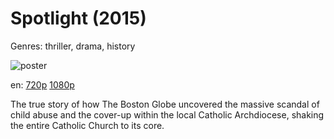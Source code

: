 # Spotlight (2015)

Genres: thriller, drama, history

![poster](http://image.tmdb.org/t/p/w500/ngKxbvsn9Si5TYVJfi1EGAGwThU.jpg)

en:
  [720p](magnet:?xt=urn:btih:0212EFE63370AA96D9D4E1B5D15FC21B55692908&tr=udp://glotorrents.pw:6969/announce&tr=udp://tracker.opentrackr.org:1337/announce&tr=udp://torrent.gresille.org:80/announce&tr=udp://tracker.openbittorrent.com:80&tr=udp://tracker.coppersurfer.tk:6969&tr=udp://tracker.leechers-paradise.org:6969&tr=udp://p4p.arenabg.ch:1337&tr=udp://tracker.internetwarriors.net:1337)
  [1080p](magnet:?xt=urn:btih:D865DF5BB761D4C976265DF922AC679D39130B4E&tr=udp://glotorrents.pw:6969/announce&tr=udp://tracker.opentrackr.org:1337/announce&tr=udp://torrent.gresille.org:80/announce&tr=udp://tracker.openbittorrent.com:80&tr=udp://tracker.coppersurfer.tk:6969&tr=udp://tracker.leechers-paradise.org:6969&tr=udp://p4p.arenabg.ch:1337&tr=udp://tracker.internetwarriors.net:1337)
  


The true story of how The Boston Globe uncovered the massive scandal of child abuse and the cover-up within the local Catholic Archdiocese, shaking the entire Catholic Church to its core.
